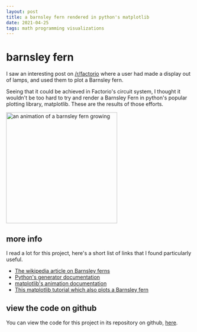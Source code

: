 ```yaml
---
layout: post
title: a barnsley fern rendered in python's matplotlib
date: 2021-04-25
tags: math programming visualizations
---
```

# barnsley fern
I saw an interesting post on [/r/factorio](https://www.reddit.com/r/factorio/comments/mumy5x/growing_the_barnsley_fern_in_factorio/) where a user had made a display out of lamps, and used them to plot a Barnsley fern.

Seeing that it could be achieved in Factorio's circuit system, I thought it wouldn't be too hard to try and render a Barnsley Fern in python's popular plotting library, matplotlib. These are the results of those efforts.

<img title="barnsley animation" alt="an animation of a barnsley fern growing" src="https://speen.space/assets/fern.gif" width=300>

## more info
I read a lot for this project, here's a short list of links that I found particularly useful.
- [The wikipedia article on Barnsley ferns](https://en.wikipedia.org/wiki/Barnsley_fern)
- [Python's generator documentation](https://docs.python.org/3/c-api/gen.html)
- [matplotlib's animation documentation](https://matplotlib.org/stable/api/animation_api.html?highlight=animation#module-matplotlib.animation)
- [This matplotlib tutorial which also plots a Barnsley fern](https://scipython.com/book/chapter-7-matplotlib/examples/the-barnsley-fern/)

## view the code on github
You can view the code for this project in its repository on github, [here](https://github.com/spencer-maaaaan/barnsley_fern).